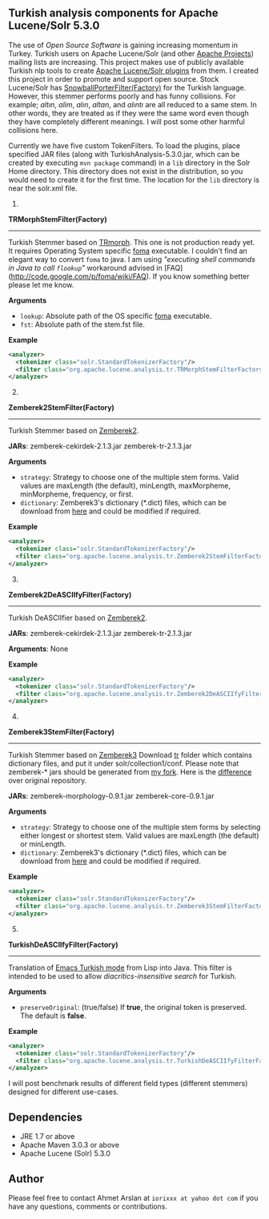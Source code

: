 ## Turkish analysis components for Apache Lucene/Solr 5.3.0

The use of *Open Source Software* is gaining increasing momentum in Turkey.
Turkish users on Apache Lucene/Solr (and other [Apache Projects](https://projects.apache.org/projects.html)) mailing lists are increasing.
This project makes use of publicly available Turkish nlp tools to create [Apache Lucene/Solr plugins](https://cwiki.apache.org/confluence/display/solr/Solr+Plugins) from them.
I created this project in order to promote and support open source.
Stock Lucene/Solr has [SnowballPorterFilter(Factory)](https://cwiki.apache.org/confluence/display/solr/Language+Analysis#LanguageAnalysis-Turkish) for the Turkish language.
However, this stemmer performs poorly and has funny collisions.
For example; *altın*, *alim*, *alın*, *altan*, and *alıntı* are all reduced to a same stem.
In other words, they are treated as if they were the same word even though they have completely different meanings.
I will post some other harmful collisions here.

Currently we have five custom TokenFilters.
To load the plugins, place specified JAR files (along with TurkishAnalysis-5.3.0.jar, which can be created by executing `mvn package` command) in a `lib` directory in the Solr Home directory.
This directory does not exist in the distribution, so you would need to create it for the first time. 
The location for the `lib` directory is near the solr.xml file.

1.
**TRMorphStemFilter(Factory)**
___
Turkish Stemmer based on [TRmorph](https://github.com/coltekin/TRmorph).
This one is not production ready yet.
It requires Operating System specific [foma](https://code.google.com/p/foma/) executable.
I couldn't find an elegant way to convert `foma` to java.
I am using *"executing shell commands in Java to call `flookup`"* workaround advised in [FAQ] (http://code.google.com/p/foma/wiki/FAQ).
If you know something better please let me know.

**Arguments**
  * `lookup`: Absolute path of the OS specific [foma](https://code.google.com/p/foma/) executable.
  * `fst`: Absolute path of the stem.fst file.

**Example**
``` xml
<analyzer>
  <tokenizer class="solr.StandardTokenizerFactory"/>
  <filter class="org.apache.lucene.analysis.tr.TRMorphStemFilterFactory" lookup="/Applications/foma/flookup" fst="/Volumes/datadisk/Desktop/TRmorph-master/stem.fst" />
</analyzer>
```

2.
**Zemberek2StemFilter(Factory)**
___
Turkish Stemmer based on [Zemberek2](https://code.google.com/p/zemberek/).

**JARs**: zemberek-cekirdek-2.1.3.jar zemberek-tr-2.1.3.jar

**Arguments**
  * `strategy`: Strategy to choose one of the multiple stem forms. Valid values are maxLength (the default), minLength, maxMorpheme, minMorpheme, frequency, or first.
  * `dictionary`: Zemberek3's dictionary (*.dict) files, which can be download from [here](https://github.com/ahmetaa/zemberek-nlp/tree/master/morphology/src/main/resources/tr) and could be modified if required.

**Example**
``` xml
<analyzer>
  <tokenizer class="solr.StandardTokenizerFactory"/>
  <filter class="org.apache.lucene.analysis.tr.Zemberek2StemFilterFactory" strategy="minMorpheme"/>
</analyzer>
```

3.
**Zemberek2DeASCIIfyFilter(Factory)**
___
Turkish DeASCIIfier based on [Zemberek2](https://code.google.com/p/zemberek/).

**JARs**: zemberek-cekirdek-2.1.3.jar zemberek-tr-2.1.3.jar

**Arguments**: None

**Example**

``` xml
<analyzer>
  <tokenizer class="solr.StandardTokenizerFactory"/>
  <filter class="org.apache.lucene.analysis.tr.Zemberek2DeASCIIfyFilterFactory"/>   
</analyzer>
```

4.
**Zemberek3StemFilter(Factory)**
___
Turkish Stemmer based on [Zemberek3](https://github.com/ahmetaa/zemberek-nlp)
Download [tr](https://github.com/iorixxx/zemberek-nlp/tree/master/morphology/src/main/resources/tr) folder which contains dictionary files, and put it under solr/collection1/conf.
Please note that zemberek-* jars should be generated from [my fork](https://github.com/iorixxx/zemberek-nlp/).
Here is the [difference](https://github.com/iorixxx/zemberek-nlp/commit/3926bcf3bc719da874e72089d854532cde37d42b) over original repository.

**JARs**: zemberek-morphology-0.9.1.jar zemberek-core-0.9.1.jar

**Arguments**
  * `strategy`: Strategy to choose one of the multiple stem forms by selecting either longest or shortest stem. Valid values are maxLength (the default) or minLength.
  * `dictionary`: Zemberek3's dictionary (*.dict) files, which can be download from [here](https://github.com/ahmetaa/zemberek-nlp/tree/master/morphology/src/main/resources/tr) and could be modified if required.

**Example**
``` xml
<analyzer>
  <tokenizer class="solr.StandardTokenizerFactory"/>
  <filter class="org.apache.lucene.analysis.tr.Zemberek3StemFilterFactory" strategy="maxLength" dictionary="tr/master-dictionary.dict,tr/secondary-dictionary.dict,tr/non-tdk.dict,tr/proper.dict"/>
</analyzer>
```

5.
**TurkishDeASCIIfyFilter(Factory)**
___
Translation of [Emacs Turkish mode](http://www.denizyuret.com/2006/11/emacs-turkish-mode.html) from Lisp into Java.
This filter is intended to be used to allow *diacritics-insensitive search* for Turkish.

**Arguments**
  * `preserveOriginal`: (true/false) If **true**, the original token is preserved. The default is **false**.

**Example**
``` xml
<analyzer>
  <tokenizer class="solr.StandardTokenizerFactory"/>
  <filter class="org.apache.lucene.analysis.tr.TurkishDeASCIIfyFilterFactory" preserveOriginal="false"/>
</analyzer>
 ```

I will post benchmark results of different field types (different stemmers) designed for different use-cases.

## Dependencies
* JRE 1.7 or above
* Apache Maven 3.0.3 or above
* Apache Lucene (Solr) 5.3.0

## Author
Please feel free to contact Ahmet Arslan at `iorixxx at yahoo dot com` if you have any questions, comments or contributions.